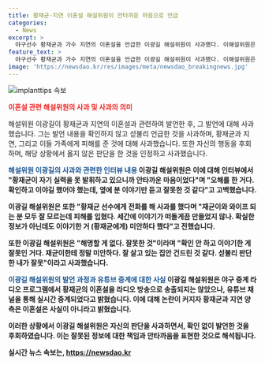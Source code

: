 ```yaml
---
title: 황재균·지연 이혼설 해설위원이 안타까운 마음으로 언급
categories:
  - News
excerpt: >
  야구선수 황재균과 가수 지연의 이혼설을 언급한 이광길 해설위원이 사과했다. 이해설위원은 황재균의 부진과 이혼설을 연결한 발언에 대해 잘못했다고 인정하며 황재균과 지연, 그리고 관련된 분들에게 사과했다. 이광길은 이야기를 확인하지 않고 판단한 것을 후회하며, 잘못된 정보를 전달한 것에 대해 책임을 져 사과했다. 이로써 논란은 해소되고, 관련 인물들에 대한 오해와 불이익이 다소 완화될 것으로 전망된다.
feature_text: >
  야구선수 황재균과 가수 지연의 이혼설을 언급한 이광길 해설위원이 사과했다. 이해설위원은 황재균의 부진과 이혼설을 연결한 발언에 대해 잘못했다고 인정하며 황재균과 지연, 그리고 관련된 분들에게 사과했다. 이광길은 이야기를 확인하지 않고 판단한 것을 후회하며, 잘못된 정보를 전달한 것에 대해 책임을 져 사과했다. 이로써 논란은 해소되고, 관련 인물들에 대한 오해와 불이익이 다소 완화될 것으로 전망된다.
image: 'https://newsdao.kr/res/images/meta/newsdao_breakingnews.jpg'
---
```


<p><img src="https://newsdao.kr/res/images/meta/newsdao_breakingnews.jpg" alt="implanttips 속보" /></p>

<p><b><span style="color: #ee2323;">이혼설 관련 해설위원의 사과 및 사과의 의미</span></b></p>

<p>해설위원 이광길이 황재균과 지연의 이혼설과 관련하여 발언한 후, 그 발언에 대해 사과했습니다. 그는 발언 내용을 확인하지 않고 섣불리 언급한 것을 사과하며, 황재균과 지연, 그리고 이들 가족에게 피해를 준 것에 대해 사과했습니다. 또한 자신의 행동을 후회하며, 해당 상황에서 옳지 않은 판단을 한 것을 인정하고 사과했습니다. </p>

<p><b><span style="color: #1a5490;">해설위원 이광길의 사과와 관련한 인터뷰 내용</span><b>
이광길 해설위원은 이에 대해 인터뷰에서 "황재균이 자기 실력을 못 발휘하고 있으니까 안타까운 마음이었다"며 "오해를 한 거다. 확인하고 이야길 했어야 했는데, 옆에 분 이야기만 듣고 잘못한 것 같다"고 고백했습니다.</p>

<p>이광길 해설위원은 또한 "황재균 선수에게 전화를 해 사과를 했다며 "재균이와 와이프 되는 분 모두 잘 모르는데 피해를 입혔다. 세간에 이야기가 떠돌게끔 만들었지 않나. 확실한 정보가 아닌데도 이야기한 거 (황재균에게) 미안하다 했다"고 전했습니다. </p>

<p>또한 이광길 해설위원은 "해명할 게 없다. 잘못한 것"이라며 "확인 안 하고 이야기한 게 잘못인 거다. 재균이한테 정말 미안하다. 잘 살고 있는 집안 건드린 것 같다. 섣불리 판단한 내가 잘못"이라고 사과했습니다.</p>

<p><b><span style="color: #1a5490;">이광길 해설위원의 발언 과정과 유튜브 중계에 대한 사실</span></b>
이광길 해설위원은 야구 중계 라디오 프로그램에서 황재균의 이혼설을 라디오 방송으로 송출되지는 않았으나, 유튜브 채널을 통해 실시간 중계되었다고 밝혔습니다. 이에 대해 논란이 커지자 황재균과 지연 양측은 이혼설은 사실이 아니라고 밝혔습니다.</p>

<p>이러한 상황에서 이광길 해설위원은 자신의 판단을 사과하면서, 확인 없이 발언한 것을 후회하였습니다. 이는 잘못된 정보에 대한 책임과 안타까움을 표현한 것으로 해석됩니다.</p>
실시간 뉴스 속보는, <a href="https://newsdao.kr" rel="dofollow">https://newsdao.kr</a>


